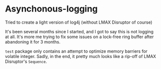 # Asynchonous-logging
Tried to create a light version of log4j (without LMAX Disruptor of course)

It's been several months since I started, and I got to say this is not logging at all. It's more me trying to fix some issues on a lock-free ring buffer after abandoning it for 3 months.

```test``` package only contains an attempt to optimize memory barriers for volatile integer. Sadly, in the end, it pretty much looks like a rip-off of LMAX Disruptor's ```Sequence```.
